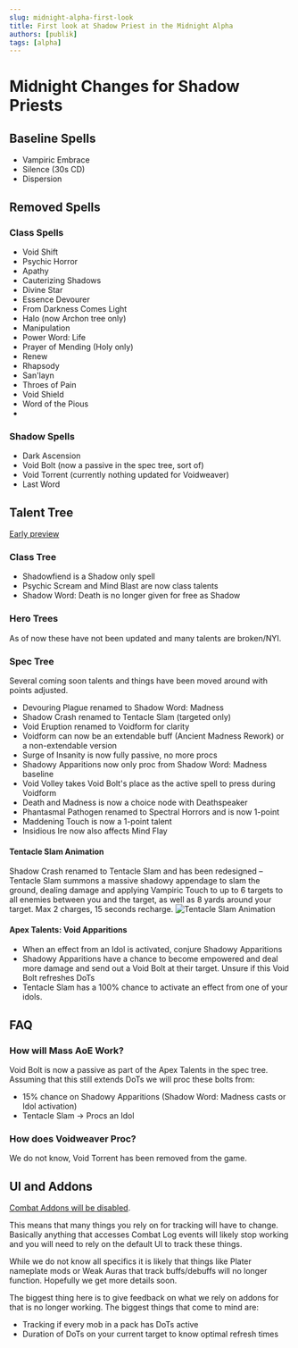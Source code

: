 ```yaml
---
slug: midnight-alpha-first-look
title: First look at Shadow Priest in the Midnight Alpha
authors: [publik]
tags: [alpha]
---
```


# Midnight Changes for Shadow Priests

## Baseline Spells
- Vampiric Embrace
- Silence (30s CD)
- Dispersion

## Removed Spells
### Class Spells
- Void Shift
- Psychic Horror
- Apathy
- Cauterizing Shadows
- Divine Star
- Essence Devourer
- From Darkness Comes Light
- Halo (now Archon tree only)
- Manipulation
- Power Word: Life
- Prayer of Mending (Holy only)
- Renew
- Rhapsody
- San'layn
- Throes of Pain
- Void Shield
- Word of the Pious
- 
### Shadow Spells
- Dark Ascension
- Void Bolt (now a passive in the spec tree, sort of)
- Void Torrent (currently nothing updated for Voidweaver)
- Last Word

## Talent Tree
[Early preview](https://www.wowhead.com/news/all-talents-tree-on-midnight-alpha-so-many-new-talents-378673#priest-shadow)

### Class Tree
- Shadowfiend is a Shadow only spell
- Psychic Scream and Mind Blast are now class talents
- Shadow Word: Death is no longer given for free as Shadow

### Hero Trees
As of now these have not been updated and many talents are broken/NYI.

### Spec Tree
Several coming soon talents and things have been moved around with points adjusted.

- Devouring Plague renamed to Shadow Word: Madness
- Shadow Crash renamed to Tentacle Slam (targeted only)
- Void Eruption renamed to Voidform for clarity
- Voidform can now be an extendable buff (Ancient Madness Rework) or a non-extendable version
- Surge of Insanity is now fully passive, no more procs
- Shadowy Apparitions now only proc from Shadow Word: Madness baseline
- Void Volley takes Void Bolt's place as the active spell to press during Voidform
- Death and Madness is now a choice node with Deathspeaker
- Phantasmal Pathogen renamed to Spectral Horrors and is now 1-point
- Maddening Touch is now a 1-point talent
- Insidious Ire now also affects Mind Flay

#### Tentacle Slam Animation
Shadow Crash renamed to Tentacle Slam and has been redesigned – Tentacle Slam summons a massive shadowy appendage to slam the ground, dealing damage and applying Vampiric Touch to up to 6 targets to all enemies between you and the target, as well as 8 yards around your target. Max 2 charges, 15 seconds recharge.
![Tentacle Slam Animation](tentacle_slam.gif)

#### Apex Talents: Void Apparitions
- When an effect from an Idol is activated, conjure Shadowy Apparitions
- Shadowy Apparitions have a chance to become empowered and deal more damage and send out a Void Bolt at their target. Unsure if this Void Bolt refreshes DoTs
- Tentacle Slam has a 100% chance to activate an effect from one of your idols.

## FAQ

### How will Mass AoE Work?
Void Bolt is now a passive as part of the Apex Talents in the spec tree. Assuming that this still extends DoTs we will proc these bolts from:
- 15% chance on Shadowy Apparitions (Shadow Word: Madness casts or Idol activation)
- Tentacle Slam -> Procs an Idol

### How does Voidweaver Proc?
We do not know, Void Torrent has been removed from the game.

## UI and Addons
[Combat Addons will be disabled](https://www.wowhead.com/news/combat-addons-disabled-in-end-game-content-in-midnight-378679?utm_source=discord-webhook).

This means that many things you rely on for tracking will have to change. Basically anything that accesses Combat Log events will likely stop working and you will need to rely on the default UI to track these things.

While we do not know all specifics it is likely that things like Plater nameplate mods or Weak Auras that track buffs/debuffs will no longer function. Hopefully we get more details soon.

The biggest thing here is to give feedback on what we rely on addons for that is no longer working. The biggest things that come to mind are:
- Tracking if every mob in a pack has DoTs active
- Duration of DoTs on your current target to know optimal refresh times